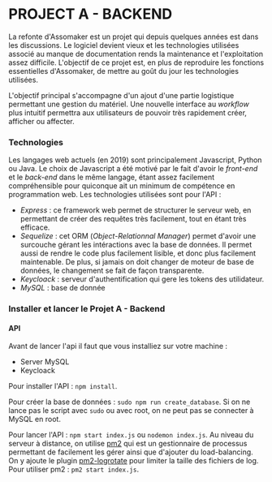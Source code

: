 # PROJECT A - BACKEND

La refonte d'Assomaker est un projet qui depuis quelques années est dans les discussions. 
Le logiciel devient vieux et les technologies utilisées associé au manque de documentation
rends la maintenance et l'exploitation assez difficile. L'objectif de ce projet est, en 
plus de reproduire les fonctions essentielles d'Assomaker, de mettre au goût du jour les
technologies utilisées.

L'objectif principal s'accompagne d'un ajout d'une partie logistique permettant une gestion du matériel.
Une nouvelle interface au _workflow_ plus intuitif permettra aux utilisateurs de pouvoir très rapidement
créer, afficher ou affecter.

### Technologies
Les langages web actuels (en 2019) sont principalement Javascript, Python ou Java. Le choix de Javascript a été
motivé par le fait d'avoir le _front-end_ et le _back-end_ dans le même langage, étant assez facilement compréhensible
pour quiconque ait un minimum de compétence en programmation web.
Les technologies utilisées sont pour l'API :
+ _Express_ : ce framework web permet de structurer le serveur web, en permettant de créer des requêtes très facilement, 
tout en étant très efficace.
+ _Sequelize_ : cet ORM (_Object-Relationnal Manager_) permet d'avoir une surcouche gérant les intéractions avec la base de données.
Il permet aussi de rendre le code plus facilement lisible, et donc plus facilement maintenable. De plus, si jamais on doit changer
 de moteur de base de données, le changement se fait de façon transparente.
+ _Keycloack_ : serveur d'authentification qui gere les tokens des utilidateur.
+ _MySQL_ : base de donnée


### Installer et lancer le Projet A - Backend

#### API
Avant de lancer l'api il faut que vous  installiez sur votre machine :
- Server MySQL 
- Keycloack

Pour installer l'API :
`npm install`.

Pour créer la base de données :
`sudo npm run create_database`.
Si on ne lance pas le script avec `sudo` ou avec root, on ne peut pas se connecter à MySQL en root.

Pour lancer l'API :
`npm start index.js` ou `nodemon index.js`.
Au niveau du serveur à distance, on utilise [pm2](https://pm2.keymetrics.io/) qui est un gestionnaire de processus 
permettant de facilement les gérer ainsi que d'ajouter du load-balancing. 
On y ajoute le plugin [pm2-logrotate](https://www.npmjs.com/package/pm2-logrotate) pour limiter la taille des fichiers de log.
Pour utiliser pm2 : `pm2 start index.js`.

